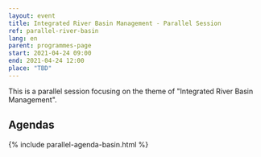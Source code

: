 ```yaml
---
layout: event
title: Integrated River Basin Management - Parallel Session
ref: parallel-river-basin
lang: en
parent: programmes-page
start: 2021-04-24 09:00
end: 2021-04-24 12:00
place: "TBD"
---
```

This is a parallel session focusing on the theme of "Integrated River Basin Management".

## Agendas

{% include parallel-agenda-basin.html %}
